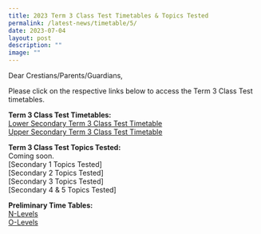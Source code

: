 ```yaml
---
title: 2023 Term 3 Class Test Timetables & Topics Tested
permalink: /latest-news/timetable/5/
date: 2023-07-04
layout: post
description: ""
image: ""
---
```

Dear Crestians/Parents/Guardians,

Please click on the respective links below to access the Term 3 Class Test timetables.
<br>

**Term 3 Class Test Timetables:**
<br>
[Lower Secondary Term 3 Class Test Timetable](/files/Timetable_Announcement/2023/T3/term%203%20class%20test%20timetable%202023_lower%20sec.pdf)
<br>
[Upper Secondary Term 3 Class Test Timetable](/files/Timetable_Announcement/2023/T3/term%203%20class%20test%20timetable%202023_upper%20sec.pdf)

**Term 3 Class Test Topics Tested:**
<br>
Coming soon.
<br>
[Secondary 1 Topics Tested]<br>
[Secondary 2 Topics Tested]<br>
[Secondary 3 Topics Tested]<br>
[Secondary 4 &amp; 5 Topics Tested]<br>

**Preliminary Time Tables:**
<br>
[N-Levels](/files/Timetable_Announcement/2023/T3/2023%20n%20prelim%20timetable.pdf)
<br>
[O-Levels](/files/Timetable_Announcement/2023/T3/2023%20o%20prelim%20timetable.pdf)